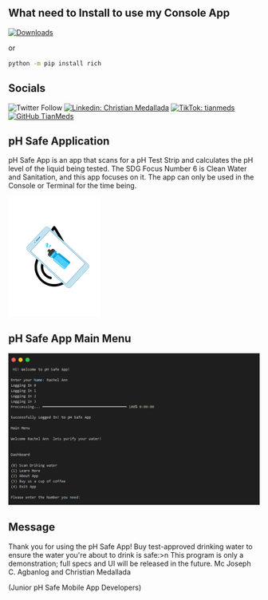 ## What need to Install to use my Console App

[![Downloads](https://pepy.tech/badge/rich/month)](https://pepy.tech/project/rich)

or 

```sh
python -m pip install rich
```


## Socials 

![Twitter Follow](https://img.shields.io/twitter/follow/TianMeds)
[![Linkedin: Christian Medallada](https://img.shields.io/badge/-Christian_Medallada-blue?style=flat-square&logo=Linkedin&logoColor=white&link=https://www.linkedin.com/in/tianmeds/)](https://www.linkedin.com/in/tianmeds/)
[![TikTok: tianmeds](https://img.shields.io/badge/-TikTok-black?style=flat-square&logo=tiktok&logoColor=white&link=https://www.tiktok.com/@tianmeds)](https://www.tiktok.com/@tianmeds)
[![GitHub TianMeds](https://img.shields.io/github/followers/TianMeds?label=follow&style=social)](https://github.com/TianMeds)

## pH Safe Application

pH Safe App is an app that scans for a pH Test Strip and calculates the pH level of the liquid being tested. The SDG Focus Number 6 is Clean Water and Sanitation, and this app focuses on it. The app can only be used in the Console or Terminal for the time being.

![Logo](https://raw.githubusercontent.com/TianMeds/pH-Safe-Application---Console-/main/img/Front-Page-removebg-preview%20(2).png)

## pH Safe App Main Menu 

![Features](https://raw.githubusercontent.com/TianMeds/pH-Safe-Application---Console-/main/img/Main%20Menu.png)

## Message 

Thank you for using the pH Safe App!
Buy test-approved drinking water to ensure the water you're about to drink is safe:>n
This program is only a demonstration; full specs and UI will be released in the future. Mc Joseph C. Agbanlog and Christian Medallada

(Junior pH Safe Mobile App Developers)
